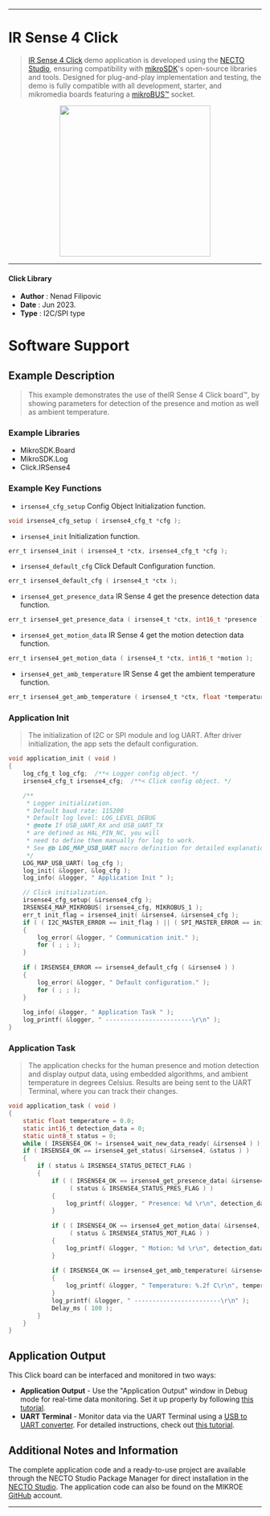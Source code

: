 
---
# IR Sense 4 Click

> [IR Sense 4 Click](https://www.mikroe.com/?pid_product=MIKROE-5952) demo application is developed using
the [NECTO Studio](https://www.mikroe.com/necto), ensuring compatibility with [mikroSDK](https://www.mikroe.com/mikrosdk)'s
open-source libraries and tools. Designed for plug-and-play implementation and testing, the demo is fully compatible with
all development, starter, and mikromedia boards featuring a [mikroBUS&trade;](https://www.mikroe.com/mikrobus) socket.

<p align="center">
  <img src="https://www.mikroe.com/?pid_product=MIKROE-5952&image=1" height=300px>
</p>

---

#### Click Library

- **Author**        : Nenad Filipovic
- **Date**          : Jun 2023.
- **Type**          : I2C/SPI type

# Software Support

## Example Description

> This example demonstrates the use of theIR Sense 4 Click board&trade;, 
> by showing parameters for detection of the presence and motion as well as ambient temperature.

### Example Libraries

- MikroSDK.Board
- MikroSDK.Log
- Click.IRSense4

### Example Key Functions

- `irsense4_cfg_setup` Config Object Initialization function.
```c
void irsense4_cfg_setup ( irsense4_cfg_t *cfg );
```

- `irsense4_init` Initialization function.
```c
err_t irsense4_init ( irsense4_t *ctx, irsense4_cfg_t *cfg );
```

- `irsense4_default_cfg` Click Default Configuration function.
```c
err_t irsense4_default_cfg ( irsense4_t *ctx );
```

- `irsense4_get_presence_data` IR Sense 4 get the presence detection data function.
```c
err_t irsense4_get_presence_data ( irsense4_t *ctx, int16_t *presence );
```

- `irsense4_get_motion_data` IR Sense 4 get the motion detection data function.
```c
err_t irsense4_get_motion_data ( irsense4_t *ctx, int16_t *motion );
```

- `irsense4_get_amb_temperature` IR Sense 4 get the ambient temperature function.
```c
err_t irsense4_get_amb_temperature ( irsense4_t *ctx, float *temperature );
```

### Application Init

> The initialization of I2C or SPI module and log UART.
> After driver initialization, the app sets the default configuration.

```c
void application_init ( void )
{
    log_cfg_t log_cfg;  /**< Logger config object. */
    irsense4_cfg_t irsense4_cfg;  /**< Click config object. */

    /** 
     * Logger initialization.
     * Default baud rate: 115200
     * Default log level: LOG_LEVEL_DEBUG
     * @note If USB_UART_RX and USB_UART_TX 
     * are defined as HAL_PIN_NC, you will 
     * need to define them manually for log to work. 
     * See @b LOG_MAP_USB_UART macro definition for detailed explanation.
     */
    LOG_MAP_USB_UART( log_cfg );
    log_init( &logger, &log_cfg );
    log_info( &logger, " Application Init " );

    // Click initialization.
    irsense4_cfg_setup( &irsense4_cfg );
    IRSENSE4_MAP_MIKROBUS( irsense4_cfg, MIKROBUS_1 );
    err_t init_flag = irsense4_init( &irsense4, &irsense4_cfg );
    if ( ( I2C_MASTER_ERROR == init_flag ) || ( SPI_MASTER_ERROR == init_flag ) )
    {
        log_error( &logger, " Communication init." );
        for ( ; ; );
    }
    
    if ( IRSENSE4_ERROR == irsense4_default_cfg ( &irsense4 ) )
    {
        log_error( &logger, " Default configuration." );
        for ( ; ; );
    }
    
    log_info( &logger, " Application Task " );
    log_printf( &logger, " ------------------------\r\n" );
}
```

### Application Task

> The application checks for the human presence and motion detection 
> and display output data, using embedded algorithms, and ambient temperature in degrees Celsius.
> Results are being sent to the UART Terminal, where you can track their changes.

```c
void application_task ( void )
{ 
    static float temperature = 0.0;
    static int16_t detection_data = 0;
    static uint8_t status = 0;
    while ( IRSENSE4_OK != irsense4_wait_new_data_ready( &irsense4 ) );
    if ( IRSENSE4_OK == irsense4_get_status( &irsense4, &status ) )
    {
        if ( status & IRSENSE4_STATUS_DETECT_FLAG )
        {
            if ( ( IRSENSE4_OK == irsense4_get_presence_data( &irsense4, &detection_data ) ) && 
                 ( status & IRSENSE4_STATUS_PRES_FLAG ) )
            {
                log_printf( &logger, " Presence: %d \r\n", detection_data );
            }
    
            if ( ( IRSENSE4_OK == irsense4_get_motion_data( &irsense4, &detection_data ) ) && 
                 ( status & IRSENSE4_STATUS_MOT_FLAG ) )
            {
                log_printf( &logger, " Motion: %d \r\n", detection_data );
            }
            
            if ( IRSENSE4_OK == irsense4_get_amb_temperature( &irsense4, &temperature ) )
            {
                log_printf( &logger, " Temperature: %.2f C\r\n", temperature );
            }
            log_printf( &logger, " ------------------------\r\n" );
            Delay_ms ( 100 );
        }
    }
}
```

## Application Output

This Click board can be interfaced and monitored in two ways:
- **Application Output** - Use the "Application Output" window in Debug mode for real-time data monitoring.
Set it up properly by following [this tutorial](https://www.youtube.com/watch?v=ta5yyk1Woy4).
- **UART Terminal** - Monitor data via the UART Terminal using
a [USB to UART converter](https://www.mikroe.com/click/interface/usb?interface*=uart,uart). For detailed instructions,
check out [this tutorial](https://help.mikroe.com/necto/v2/Getting%20Started/Tools/UARTTerminalTool).

## Additional Notes and Information

The complete application code and a ready-to-use project are available through the NECTO Studio Package Manager for 
direct installation in the [NECTO Studio](https://www.mikroe.com/necto). The application code can also be found on
the MIKROE [GitHub](https://github.com/MikroElektronika/mikrosdk_click_v2) account.

---
